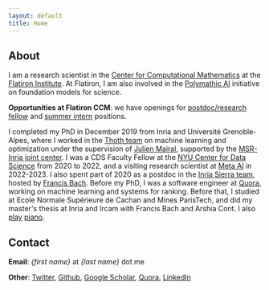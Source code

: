 ```yaml
---
layout: default
title: Home
---
```

## About

I am a research scientist in the [Center for Computational Mathematics](https://www.simonsfoundation.org/flatiron/center-for-computational-mathematics/) at the [Flatiron Institute](https://www.simonsfoundation.org/flatiron). At Flatiron, I am also involved in the [Polymathic AI](https://polymathic-ai.org/) initiative on foundation models for science.

**Opportunities at Flatiron CCM**: we have openings for [postdoc/research fellow](https://apply.interfolio.com/134615) and [summer intern](https://apply.interfolio.com/137386) positions.

I completed my PhD in December 2019 from Inria and Université Grenoble-Alpes, where I worked in the [Thoth team](http://thoth.inrialpes.fr/) on machine learning and optimization under the supervision of [Julien Mairal](http://thoth.inrialpes.fr/people/mairal/), supported by the [MSR-Inria joint center](http://www.msr-inria.fr/).
I was a CDS Faculty Fellow at the [NYU Center for Data Science](http://cds.nyu.edu/) from 2020 to 2022, and a visiting research scientist at [Meta AI](https://ai.facebook.com/research/) in 2022-2023.
I also spent part of 2020 as a postdoc in the [Inria Sierra team](https://www.di.ens.fr/sierra/), hosted by [Francis Bach](https://www.di.ens.fr/~fbach/).
Before my PhD, I was a software engineer at [Quora](http://www.quora.com), working on machine learning and systems for ranking. Before that, I studied at Ecole Normale Supérieure de Cachan and Mines ParisTech, and did my master's thesis at Inria and Ircam with Francis Bach and Arshia Cont. I also [play](http://www.youtube.com/watch?v=S4P07vt1Tmc) [piano](http://www.youtube.com/watch?v=foh6FXkYyyA).

## Contact

**Email**: *{first name}* at *{last name}* dot me

**Other**: [Twitter](http://twitter.com/albertobietti), [Github](http://github.com/albietz), [Google Scholar](https://scholar.google.com/citations?user=iT7Tp70AAAAJ), [Quora](http://www.quora.com/Alberto-Bietti), [LinkedIn](http://www.linkedin.com/in/alberto-bietti-3314905)
